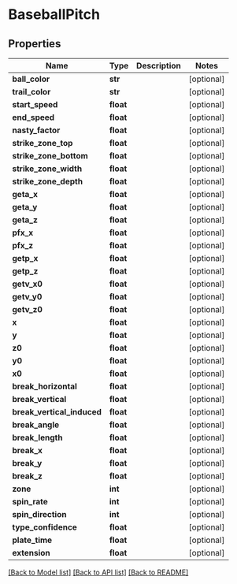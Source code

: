 # BaseballPitch

## Properties
Name | Type | Description | Notes
------------ | ------------- | ------------- | -------------
**ball_color** | **str** |  | [optional] 
**trail_color** | **str** |  | [optional] 
**start_speed** | **float** |  | [optional] 
**end_speed** | **float** |  | [optional] 
**nasty_factor** | **float** |  | [optional] 
**strike_zone_top** | **float** |  | [optional] 
**strike_zone_bottom** | **float** |  | [optional] 
**strike_zone_width** | **float** |  | [optional] 
**strike_zone_depth** | **float** |  | [optional] 
**geta_x** | **float** |  | [optional] 
**geta_y** | **float** |  | [optional] 
**geta_z** | **float** |  | [optional] 
**pfx_x** | **float** |  | [optional] 
**pfx_z** | **float** |  | [optional] 
**getp_x** | **float** |  | [optional] 
**getp_z** | **float** |  | [optional] 
**getv_x0** | **float** |  | [optional] 
**getv_y0** | **float** |  | [optional] 
**getv_z0** | **float** |  | [optional] 
**x** | **float** |  | [optional] 
**y** | **float** |  | [optional] 
**z0** | **float** |  | [optional] 
**y0** | **float** |  | [optional] 
**x0** | **float** |  | [optional] 
**break_horizontal** | **float** |  | [optional] 
**break_vertical** | **float** |  | [optional] 
**break_vertical_induced** | **float** |  | [optional] 
**break_angle** | **float** |  | [optional] 
**break_length** | **float** |  | [optional] 
**break_x** | **float** |  | [optional] 
**break_y** | **float** |  | [optional] 
**break_z** | **float** |  | [optional] 
**zone** | **int** |  | [optional] 
**spin_rate** | **int** |  | [optional] 
**spin_direction** | **int** |  | [optional] 
**type_confidence** | **float** |  | [optional] 
**plate_time** | **float** |  | [optional] 
**extension** | **float** |  | [optional] 

[[Back to Model list]](../README.md#documentation-for-models) [[Back to API list]](../README.md#documentation-for-api-endpoints) [[Back to README]](../README.md)

